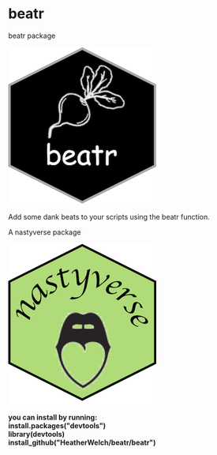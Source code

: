 # beatr
beatr package

![alt text](beatr/inst/imgs/beatr.png?raw=True "beatr")

Add some dank beats to your scripts using the beatr function.

A nastyverse package

![alt text](beatr/inst/imgs/nastyverse.png?raw=True "nastyverse")


**you can install by running:  
install.packages("devtools") <br />
library(devtools) <br />
install_github("HeatherWelch/beatr/beatr") <br />**
